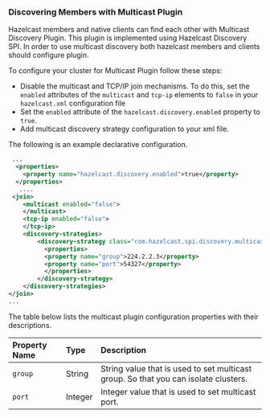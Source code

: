 
### Discovering Members with Multicast Plugin

Hazelcast members and native clients can find each other with Multicast Discovery Plugin. This plugin is implemented using Hazelcast Discovery SPI. In order to use multicast discovery both hazelcast members and clients should configure plugin.

To configure your cluster for Multicast Plugin follow these steps:

- Disable the multicast and TCP/IP join mechanisms. To do this, set the `enabled` attributes of the `multicast` and `tcp-ip` elements to `false` in your `hazelcast.xml` configuration file
- Set the `enabled` attribute of the `hazelcast.discovery.enabled` property to `true`.
- Add multicast discovery strategy configuration to your xml file.  

The following is an example declarative configuration.

```xml
 ...
  <properties>
    <property name="hazelcast.discovery.enabled">true</property>
  </properties>
   ....
 <join>
    <multicast enabled="false">
    </multicast>
    <tcp-ip enabled="false">
    </tcp-ip>
    <discovery-strategies>
        <discovery-strategy class="com.hazelcast.spi.discovery.multicast.MulticastDiscoveryStrateg" enabled="true">
          <properties>
          <property name="group">224.2.2.3</property>
          <property name="port">54327</property>
          </properties>
        </discovery-strategy>
    </discovery-strategies>
</join>
...
```

The table below lists the multicast plugin configuration properties with their descriptions.

Property Name | Type | Description
:--------------|:------|:------------
`group`|String|String value that is used to set multicast group. So that you can isolate clusters.
`port`|Integer|Integer value that is used to set multicast port.
